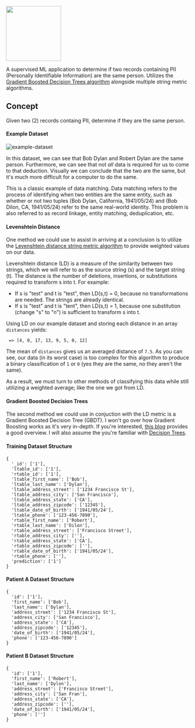 <img src="https://user-images.githubusercontent.com/8730447/32693954-511faf46-c702-11e7-99a2-fd8249830fec.png" width="150">

A supervised ML application to determine if two records containing PII (Personally Identifiable Information) are the same person. Utilizes the [Gradient Boosted Decision Trees algorithm](https://en.wikipedia.org/wiki/Gradient_boosting) alongside multiple string metric algorithms.

## Concept
Given two (2) records containg PII, determine if they are the same person.

#### Example Dataset
<img alt="example-dataset" src="https://user-images.githubusercontent.com/8730447/32694951-2f491140-c71c-11e7-84e0-560a1007bf7c.png">

In this dataset, we can see that Bob Dylan and Robert Dylan are the same person. Furthermore, we can see that not _all_ data is required for us to come to that deduction. Visually we can conclude that the two are the same, but it's much more difficult for a computer to do the same.

This is a classic example of data matching. Data matching refers to the process of identifying when two entities are the same entity, such as whether or not two tuples (Bob Dylan, California, 1941/05/24) and (Bob Dilon, CA, 1941/05/24) refer to the same real-world identity. This problem is also referred to as record linkage, entity matching, deduplication, etc.

#### Levenshtein Distance
One method we could use to assist in arriving at a conclusion is to utilize the [Levenshtein distance string metric algorithm](https://en.wikipedia.org/wiki/Levenshtein_distance) to provide weighted values on our data.

Levenshtein distance (LD) is a measure of the similarity between two strings, which we will refer to as the source string (s) and the target string (t). The distance is the number of deletions, insertions, or substitutions required to transform s into t. For example:

- If s is "test" and t is "test", then LD(s,t) = 0, because no transformations are needed. The strings are already identical.
- If s is "test" and t is "tent", then LD(s,t) = 1, because one substitution (change "s" to "n") is sufficient to transform s into t.

Using LD on our example dataset and storing each distance in an array `distances` yields:
```
 => [4, 0, 17, 13, 9, 5, 0, 12]
```
The mean of `distances` gives us an averaged distance of `7.5`. As you can see, our data (in its worst case) is too complex for this algorithm to produce a binary classification of `1` or `0` (yes they are the same, no they aren't the same).

As a result, we must turn to other methods of classifying this data while still utilizing a weighted average; like the one we got from LD.

#### Gradient Boosted Decision Trees
The second method we could use in conjuction with the LD metric is a Gradient Boosted Decision Tree (GBDT). I won't go over how Gradient Boosting works as it's very in-depth. If you're interested, [this blog](https://gormanalysis.com/gradient-boosting-explained/) provides a good overview. I will also assume the you're familiar with [Decision Trees](https://en.wikipedia.org/wiki/Decision_tree).

#### Training Dataset Structure
```
{
  '_id': ['1'],
  'ltable_id': ['1'],
  'rtable_id': ['1'],
  'ltable_first_name': ['Bob'],
  'ltable_last_name': ['Dylan'],
  'ltable_address_street': ['1234 Francisco St'],
  'ltable_address_city': ['San Francisco'],
  'ltable_address_state': ['CA'],
  'ltable_address_zipcode': ['12345'],
  'ltable_date_of_birth': ['1941/05/24'],
  'ltable_phone': ['123-456-7890'],
  'rtable_first_name': ['Robert'],
  'rtable_last_name': ['Dilon'],
  'rtable_address_street': ['Francisco Street'],
  'rtable_address_city': [''],
  'rtable_address_state': ['CA'],
  'rtable_address_zipcode': [''],
  'rtable_date_of_birth': ['1941/05/24'],
  'rtable_phone': [''],
  'prediction': ['1']
}
```
#### Patient A Dataset Structure
```
{
  'id': ['1'],
  'first_name': ['Bob'],
  'last_name': ['Dylan'],
  'address_street': ['1234 Francisco St'],
  'address_city': ['San Francisco'],
  'address_state': ['CA'],
  'address_zipcode': ['12345'],
  'date_of_birth': ['1941/05/24'],
  'phone': ['123-456-7890']
}
```
#### Patient B Dataset Structure
```
{
  'id': ['1'],
  'first_name': ['Robert'],
  'last_name': ['Dylon'],
  'address_street': ['Francisco Street'],
  'address_city': ['San Fran'],
  'address_state': ['CA'],
  'address_zipcode': [''],
  'date_of_birth': ['1941/05/24'],
  'phone': ['']
}
```
